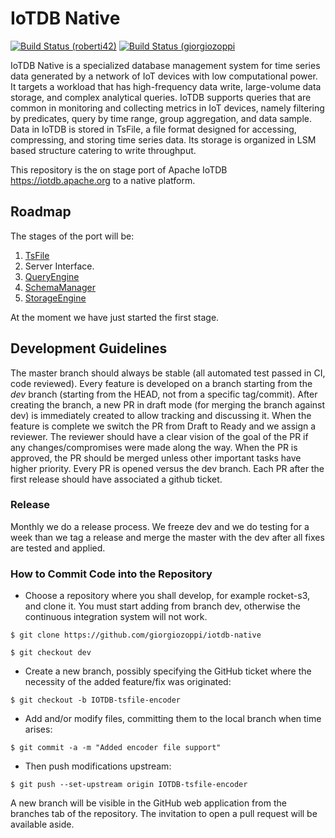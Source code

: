 # IoTDB Native


[![Build Status (roberti42)](https://travis-ci.com/roberti42/iotdb-native.svg?branch=dev)](https://travis-ci.com/roberti42/iotdb-native)
[![Build Status (giorgiozoppi](https://travis-ci.com/giorgiozoppi/iotdb-native.svg?branch=dev)](https://travis-ci.com/giorgiozoppi/iotdb-native)

IoTDB Native is a specialized database management system for time series data generated by a network of IoT devices with low computational power. 
It targets a workload that has high-frequency data write, large-volume data storage, and complex analytical queries. 
IoTDB supports queries that are common in monitoring and collecting metrics in IoT devices, namely filtering by predicates, query by time range, group aggregation, and data sample. Data in IoTDB is stored in TsFile, a file format designed for accessing, compressing, and storing time series data. Its storage is organized in LSM based structure catering to write throughput.

This repository is the on stage port of Apache IoTDB https://iotdb.apache.org to a native platform.

## Roadmap

The stages of the port will be:

1. [TsFile](https://iotdb.apache.org/SystemDesign/1-TsFile/1-TsFile.html)
2. Server Interface.
3. [QueryEngine](https://iotdb.apache.org/SystemDesign/2-QueryEngine/1-QueryEngine.html)
4. [SchemaManager](https://iotdb.apache.org/SystemDesign/3-SchemaManager/1-SchemaManager.html)
5. [StorageEngine](https://iotdb.apache.org/SystemDesign/4-StorageEngine/1-StorageEngine.html)

At the moment we have just started the first stage.

## Development Guidelines

The master branch should always be stable (all automated test passed in CI, code
reviewed).  Every feature is developed on a branch starting from the *dev* branch (starting from the HEAD, not from a specific tag/commit). After creating the branch, a new PR in draft mode (for merging the branch against dev) is immediately created to allow tracking and discussing it.
When the feature is complete we switch the PR from Draft to Ready and we assign a reviewer. The reviewer should have a clear vision of the goal of the PR if any changes/compromises were made along the way.
When the PR is approved, the PR should be merged unless other important tasks have higher priority.
Every PR is opened versus the dev branch. Each PR after the first release should have associated a github ticket.

### Release

Monthly we do a release process. We freeze dev and we do testing for a week than we tag a release and merge the master with the dev after all fixes are tested and applied.

### How to Commit Code into the Repository

- Choose a repository where you shall develop, for example rocket-s3, and clone it. You must start adding from branch dev, otherwise the continuous integration system will not work.

`$ git clone https://github.com/giorgiozoppi/iotdb-native`

`$ git checkout dev`

- Create a new branch, possibly specifying the GitHub ticket where the necessity of the added feature/fix was originated:

`$ git checkout -b IOTDB-tsfile-encoder`
- Add and/or modify files, committing them to the local branch when time arises:

`$ git commit -a -m "Added encoder file support"`
- Then push modifications upstream:

`$ git push --set-upstream origin IOTDB-tsfile-encoder`

A new branch will be visible in the GitHub web application from the branches tab of the repository. The invitation to open a pull request will be available aside.

